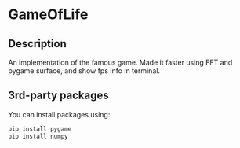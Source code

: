 # GameOfLife
## Description
An implementation of the famous game. 
Made it faster using FFT and pygame surface, and show fps info in terminal.
## 3rd-party packages
You can install packages using:
```bash
pip install pygame
pip install numpy